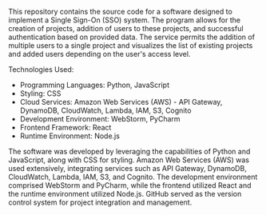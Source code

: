 This repository contains the source code for a software designed to implement a Single Sign-On (SSO) system. The program allows for the creation of projects, addition of users to these projects, and successful authentication based on provided data. The service permits the addition of multiple users to a single project and visualizes the list of existing projects and added users depending on the user's access level.

Technologies Used:
* Programming Languages: Python, JavaScript
* Styling: CSS
* Cloud Services: Amazon Web Services (AWS) - API Gateway, DynamoDB, CloudWatch, Lambda, IAM, S3, Cognito
* Development Environment: WebStorm, PyCharm
* Frontend Framework: React
* Runtime Environment: Node.js
  
The software was developed by leveraging the capabilities of Python and JavaScript, along with CSS for styling. Amazon Web Services (AWS) was used extensively, integrating services such as API Gateway, DynamoDB, CloudWatch, Lambda, IAM, S3, and Cognito. The development environment comprised WebStorm and PyCharm, while the frontend utilized React and the runtime environment utilized Node.js. GitHub served as the version control system for project integration and management.
